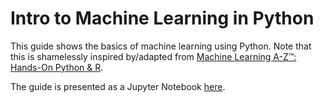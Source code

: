 # Intro to Machine Learning in Python

This guide shows the basics of machine learning using Python. Note that this is shamelessly inspired by/adapted from [Machine Learning A-Z™: Hands-On Python & R](https://www.udemy.com/machinelearning/learn/v4/overview).

The guide is presented as a Jupyter Notebook [here](./Intro%20to%20Machine%20Learning%20in%20Python.ipynb).
